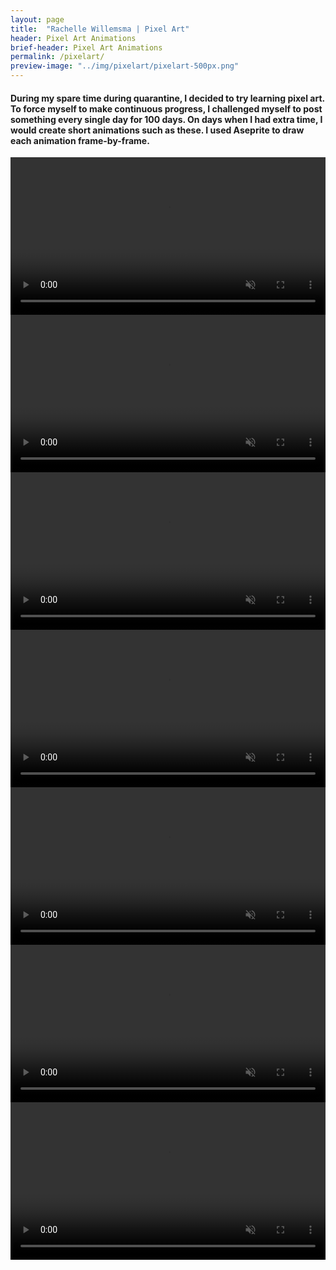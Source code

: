 ```yaml
---
layout: page
title:  "Rachelle Willemsma | Pixel Art"
header: Pixel Art Animations
brief-header: Pixel Art Animations
permalink: /pixelart/
preview-image: "../img/pixelart/pixelart-500px.png"
---
```


#### During my spare time during quarantine, I decided to try learning pixel art. To force myself to make continuous progress, I challenged myself to post something every single day for 100 days. On days when I had extra time, I would create short animations such as these. I used Aseprite to draw each animation frame-by-frame.

<video width="100%" height="auto" autoplay loop muted playsinline>
   <source src="../img/pixelart/pixelart-firehydrant.mp4" type="video/mp4" />
   Your browser does not support the video element.
</video>

<video width="100%" height="auto" autoplay loop muted playsinline>
   <source src="../img/pixelart/pixelart-couch.mp4" type="video/mp4" />
   Your browser does not support the video element.
</video>

<video width="100%" height="auto" autoplay loop muted playsinline>
   <source src="../img/pixelart/pixelart-recordplayer.mp4" type="video/mp4" />
   Your browser does not support the video element.
</video>

<video width="100%" height="auto" autoplay loop muted playsinline>
   <source src="../img/pixelart/pixelart-trafficlight.mp4" type="video/mp4" />
   Your browser does not support the video element.
</video>

<video width="100%" height="auto" autoplay loop muted playsinline>
   <source src="../img/pixelart/pixelart-coffeemaker.mp4" type="video/mp4" />
   Your browser does not support the video element.
</video>

<video width="100%" height="auto" autoplay loop muted playsinline>
   <source src="../img/pixelart/pixelart-playingcard.mp4" type="video/mp4" />
   Your browser does not support the video element.
</video>

<video width="100%" height="auto" autoplay loop muted playsinline>
   <source src="../img/pixelart/pixelart-dynamite.mp4" type="video/mp4" />
   Your browser does not support the video element.
</video>